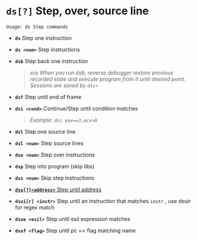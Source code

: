 <!-- TITLE: ds -->

#  **`ds[?]`** Step, over, source line


```text
Usage: ds Step commands
```


- **`ds`** Step one instruction <p hidden>ds</p>
- **`ds <num>`** Step <num> instructions
- **`dsb`** Step back one instruction
  > `dsb` _When you run dsb, reverse debugger restore previous recorded state and execute program from it until desired point. Sessions are saved by `dts+`_
- **`dsf`** Step until end of frame
- **`dsi <cond>`** Continue/Step until condition matches
  > _Example: `dsi eax==3,ecx>0`_
- **`dsl`** Step one source line
- **`dsl <num>`** Step <num> source lines
- **`dso <num>`** Step over <num> instructions
- **`dsp`** Step into program (skip libs)
- **`dss <num>`** Skip <num> step instructions

- [ **`dsu[?]<address>`** Step until address](/options/d/ds/dsu)

- **`dsui[r] <instr>`** Step until an instruction that matches `instr` , use dsuir for regex match
- **`dsue <esil>`** Step until esil expression matches
- **`dsuf <flag>`** Step until pc == flag matching name

<p hidden>ds dsb dsf dsi dsl dso dsp dss dsu dsui dsue dsuf</p>